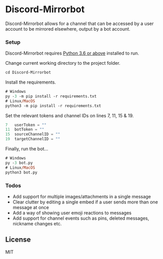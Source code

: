 # Discord-Mirrorbot

Discord-Mirrorbot allows for a channel that can be accessed by a user account to be mirrored elsewhere, output by a bot account.

### Setup

Discord-Mirrorbot requires [Python 3.6 or above](https://www.python.org/downloads/) installed to run.

Change current working directory to the project folder.
```ps
cd Discord-Mirrorbot
```
Install the requirements.
```ps
# Windows
py -3 -m pip install -r requirements.txt
# Linux/MacOS
python3 -m pip install -r requirements.txt
```

Set the relevant tokens and channel IDs on lines 7, 11, 15 & 19.
```py
7   userToken = ""
11  botToken = ""
15  sourceChannelID = ""
19  targetChannelID = ""
```

Finally, run the bot...
```ps
# Windows
py -3 bot.py
# Linux/MacOS
python3 bot.py
```

### Todos
 - Add support for multiple images/attachments in a single message
 - Clear clutter by editing a single embed if a user sends more than one message at once
 - Add a way of showing user emoji reactions to messages
 - Add support for channel events such as pins, deleted messages, nickname changes etc.

License
----

MIT
